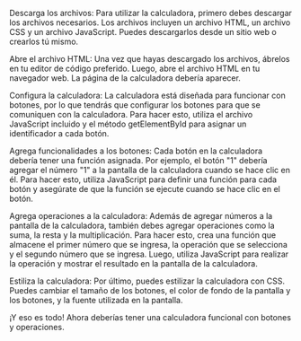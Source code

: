 Descarga los archivos: Para utilizar la calculadora, primero debes descargar los archivos necesarios. Los archivos incluyen un archivo HTML, un archivo CSS y un archivo JavaScript. Puedes descargarlos desde un sitio web o crearlos tú mismo.

Abre el archivo HTML: Una vez que hayas descargado los archivos, ábrelos en tu editor de código preferido. Luego, abre el archivo HTML en tu navegador web. La página de la calculadora debería aparecer.

Configura la calculadora: La calculadora está diseñada para funcionar con botones, por lo que tendrás que configurar los botones para que se comuniquen con la calculadora. Para hacer esto, utiliza el archivo JavaScript incluido y el método getElementById para asignar un identificador a cada botón.

Agrega funcionalidades a los botones: Cada botón en la calculadora debería tener una función asignada. Por ejemplo, el botón "1" debería agregar el número "1" a la pantalla de la calculadora cuando se hace clic en él. Para hacer esto, utiliza JavaScript para definir una función para cada botón y asegúrate de que la función se ejecute cuando se hace clic en el botón.

Agrega operaciones a la calculadora: Además de agregar números a la pantalla de la calculadora, también debes agregar operaciones como la suma, la resta y la multiplicación. Para hacer esto, crea una función que almacene el primer número que se ingresa, la operación que se selecciona y el segundo número que se ingresa. Luego, utiliza JavaScript para realizar la operación y mostrar el resultado en la pantalla de la calculadora.

Estiliza la calculadora: Por último, puedes estilizar la calculadora con CSS. Puedes cambiar el tamaño de los botones, el color de fondo de la pantalla y los botones, y la fuente utilizada en la pantalla.

¡Y eso es todo! Ahora deberías tener una calculadora funcional con botones y operaciones.